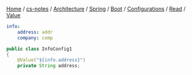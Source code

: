 [Home](https://mengxianbin.github.io) /
[cs-notes](https://mengxianbin.github.io/cs-notes/site) /
[Architecture](https://mengxianbin.github.io/cs-notes/site/Architecture) /
[Spring](https://mengxianbin.github.io/cs-notes/site/Architecture/Spring) /
[Boot](https://mengxianbin.github.io/cs-notes/site/Architecture/Spring/Boot) /
[Configurations](https://mengxianbin.github.io/cs-notes/site/Architecture/Spring/Boot/Configurations) /
[Read](https://mengxianbin.github.io/cs-notes/site/Architecture/Spring/Boot/Configurations/Read) /
[Value](https://mengxianbin.github.io/cs-notes/site/Architecture/Spring/Boot/Configurations/Read/Value)

```yml
info:
    address: addr
    company: comp
```

```java
public class InfoConfig1
{
    @Value("${info.address}")    
    private String address;
```
